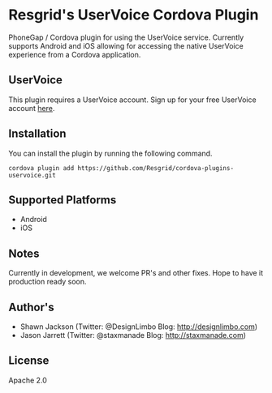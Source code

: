 Resgrid's UserVoice Cordova Plugin
==============

PhoneGap / Cordova plugin for using the UserVoice service. Currently supports Android and iOS allowing for accessing the native UserVoice experience from a Cordova application. 


UserVoice
-------------

This plugin requires a UserVoice account. Sign up for your free UserVoice account [here](https://www.uservoice.com/).

## Installation ##
You can install the plugin by running the following command.

```
cordova plugin add https://github.com/Resgrid/cordova-plugins-uservoice.git
```

## Supported Platforms ##

- Android
- iOS

## Notes ##
Currently in development, we welcome PR's and other fixes. Hope to have it production ready soon.

## Author's ##
* Shawn Jackson (Twitter: @DesignLimbo Blog: http://designlimbo.com)
* Jason Jarrett (Twitter: @staxmanade Blog: http://staxmanade.com)

## License ##
Apache 2.0
